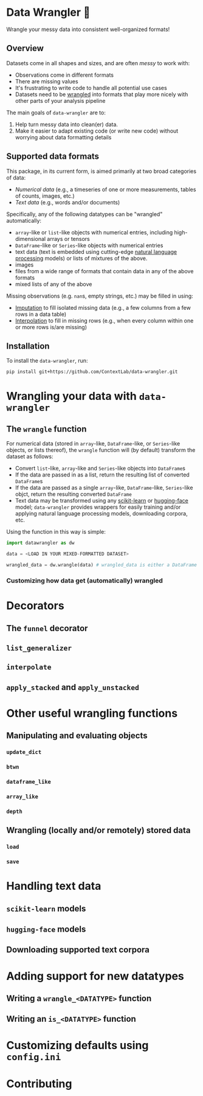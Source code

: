 # Data Wrangler 🤠
Wrangle your messy data into consistent well-organized formats!


## Overview

Datasets come in all shapes and sizes, and are often *messy* to work with:
  - Observations come in different formats
  - There are missing values
  - It's frustrating to write code to handle all potential use cases
  - Datasets need to be [wrangled](https://en.wikipedia.org/wiki/Data_wrangling) into formats that play more nicely with other parts of your analysis pipeline

The main goals of `data-wrangler` are to:
  1. Help turn messy data into clean(er) data.
  2. Make it easier to adapt existing code (or write new code) without worrying about data formatting details
 
## Supported data formats 

This package, in its current form, is aimed primarily at two broad categories of data:
  - *Numerical data* (e.g., a timeseries of one or more measurements, tables of counts, images, etc.)
  - *Text data* (e.g., words and/or documents)

Specifically, any of the following datatypes can be "wrangled" automatically:
  - `array`-like or `list`-like objects with numerical entries, including high-dimensional arrays or tensors
  - `DataFrame`-like or `Series`-like objects with numerical entries
  - text data (text is embedded using cutting-edge [natural language processing](https://en.wikipedia.org/wiki/Word_embedding) models)
or lists of mixtures of the above.
  - images
  - files from a wide range of formats that contain data in any of the above formats
  - mixed lists of any of the above

Missing observations (e.g. `nan`s, empty strings, etc.) may be filled in using:
  - [Imputation](https://en.wikipedia.org/wiki/Imputation_(statistics)) to fill isolated missing data (e.g., a few columns from a few rows in a data table)
  - [Interpolation](https://en.wikipedia.org/wiki/Interpolation) to fill in missing rows (e.g., when every column within one or more rows is/are missing)


## Installation

To install the `data-wrangler`, run:
```
pip install git+https://github.com/ContextLab/data-wrangler.git
```

# Wrangling your data with `data-wrangler`

## The `wrangle` function

For numerical data (stored in `array`-like, `DataFrame`-like, or `Series`-like objects, or lists thereof), the `wrangle` function will (by default) transform the dataset as follows:
  - Convert `list`-like, `array`-like and `Series`-like objects into `DataFrame`s
  - If the data are passed in as a list, return the resulting list of converted `DataFrame`s
  - If the data are passed as a single `array`-like, `DataFrame`-like, `Series`-like objct, return the resulting converted `DataFrame`
  - Text data may be transformed using any [scikit-learn](https://scikit-learn.org/stable/) or [hugging-face](https://huggingface.co/) model; `data-wrangler` provides wrappers for easily training and/or applying natural language processing models, downloading corpora, etc.

Using the function in this way is simple:

```python
import datawrangler as dw

data = <LOAD IN YOUR MIXED-FORMATTED DATASET>

wrangled_data = dw.wrangle(data) # wrangled_data is either a DataFrame or a list of DataFrames
```

### Customizing how data get (automatically) wrangled

# Decorators
## The `funnel` decorator

## `list_generalizer`

## `interpolate`

## `apply_stacked` and `apply_unstacked`

# Other useful wrangling functions

## Manipulating and evaluating objects

### `update_dict`

### `btwn`

### `dataframe_like`

### `array_like`

### `depth`

## Wrangling (locally and/or remotely) stored data

### `load`

### `save`

# Handling text data

## `scikit-learn` models

## `hugging-face` models

## Downloading supported text corpora

# Adding support for new datatypes

## Writing a `wrangle_<DATATYPE>` function

## Writing an `is_<DATATYPE>` function

# Customizing defaults using `config.ini`

# Contributing

